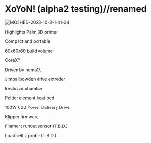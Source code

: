 # XoYoN! (alpha2 testing)//renamed

![MOSHED-2023-10-3-1-41-34](https://github.com/Nekozombie666/PoYoN/assets/54419831/97da6006-b138-4203-af00-b51859339df4)

Highlights
Palm 3D printer

Compact and portable

60x60x60 build volume

CoreXY 

Driven by nema17. 

Jimbal bowden drive extruder

Enclosed chamber

Peltier element heat bed

100W USB Power Delivery Drive

Klipper firmware

Filament runout sensor (T.B.D.)

Load cell z probe (T.B.D.)
